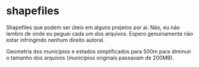 # shapefiles
Shapefiles que podem ser úteis em alguns projetos por aí. Não, eu não lembro de onde eu peguei cada um dos arquivos. Espero genuinamente não estar infringindo nenhum direito autoral.

Geometria dos municípios e estados simplificados para 500m para diminuir o tamanho dos arquivos (municipios originais passavam de 200MB).
